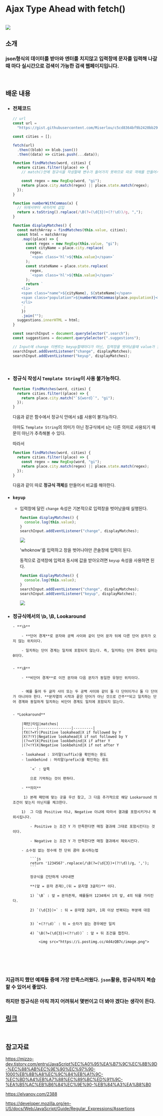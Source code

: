 # Ajax Type Ahead with fetch()

<br>

<img src="https://i.postimg.cc/BQ2yLzJQ/image.png">

## 소개

### json형식의 데이터를 받아와 엔터를 치지않고 입력창에 문자를 입력해 나갈 때 마다 실시간으로 검색이 가능한 검색 웹페이지입니다.

<br/>

## 배운 내용

- ### 전체코드

  ```js
  // url
  const url =
    "https://gist.githubusercontent.com/Miserlou/c5cd8364bf9b2420bb29/raw/2bf258763cdddd704f8ffd3ea9a3e81d25e2c6f6/cities.json";

  const cities = [];

  fetch(url)
    .then((blob) => blob.json())
    .then((data) => cities.push(...data));

  function findMatches(word, cities) {
    return cities.filter((place) => {
      // match()안에 정규식을 작성할때 변수가 들어가지 못하므로 따로 객체를 만들어서 넣어야함

      const regex = new RegExp(word, "gi");
      return place.city.match(regex) || place.state.match(regex);
    });
  }

  function numberWithCommas(x) {
    // 뒤에서부터 세자리씩 삽입
    return x.toString().replace(/\B(?=(\d{3})+(?!\d))/g, ",");
  }

  function displayMatches() {
    const matchArray = findMatches(this.value, cities);
    const html = matchArray
      .map((place) => {
        const regex = new RegExp(this.value, "gi");
        const cityName = place.city.replace(
          regex,
          `<span class='hl'>${this.value}</span>`
        );
        const stateName = place.state.replace(
          regex,
          `<span class='hl'>${this.value}</span>`
        );
        return `
      <li>
      <span class="name">${cityName}, ${stateName}</span>
      <span class="population">${numberWithCommas(place.population)}</span>
      </li>
      `;
      })
      .join("");
    suggestions.innerHTML = html;
  }

  const searchInput = document.querySelector(".search");
  const suggestions = document.querySelector(".suggestions");

  // Input에 change 이벤트는 keyup할때마다가 아닌, 입력창을 벗어났을때 value가 할당이 됨
  searchInput.addEventListener("change", displayMatches);
  searchInput.addEventListener("keyup", displayMatches);
  ```

<br>

- ### 정규식 작성시 `Template String`이 사용 불가능하다.

  ```js
  function findMatches(word, cities) {
    return cities.filter((place) => {
      return place.city.match("`${word}`", "gi");
    });
  }
  ```

  다음과 같은 함수에서 정규식 안에서 `$`를 사용이 불가능하다.

  아마도 `Template String`의 의미가 아닌 정규식에서 `$`는 다른 의미로 사용되기 때문이 아닌가 추측해볼 수 있다.

  따라서

  ```js
  function findMatches(word, cities) {
    return cities.filter((place) => {
      const regex = new RegExp(word, "gi");
      return place.city.match(regex) || place.state.match(regex);
    });
  }
  ```

  다음과 같이 따로 **정규식 객체**를 만들어서 비교를 해야한다.

- ### `keyup`

  - 입력창에 달린 `change` 속성은 기본적으로 입력창을 벗어났을때 실행된다.

    ```js
    function displayMatches() {
      console.log(this.value);
    }
    searchInput.addEventListener("change", displayMatches);
    ```

      <img src="https://i.postimg.cc/Rhx0dYyV/change.png">

    'whoknow'를 입력하고 창을 벗어나야만 콘솔창에 입력이 된다.

    동적으로 검색창에 입력과 동시에 값을 받아오려면 `keyup` 속성을 사용하면 된다.

    ```js
    function displayMatches() {
      console.log(this.value);
    }
    searchInput.addEventListener("change", displayMatches);
    searchInput.addEventListener("keyup", displayMatches);
    ```

      <img src="https://i.postimg.cc/wTHvsSDw/keyup.png">

- ### 정규식에서의 \b, \B, Lookaround

      - **\b**

          - **단어 경계**로 문자와 공백 사이와 같이 단어 문자 뒤에 다른 단어 문자가 오지 않는 위치이다.

          - 일치하는 단어 경계는 일치에 포함되지 않는다. 즉, 일치하는 단어 경계의 길이는 0이다.


      - **\B**

          - **비단어 경계**로 이전 문자와 다음 문자가 동일한 유형인 위치이다.


          - 예를 들어 두 글자 사이 또는 두 공백 사이와 같이 둘 다 단어이거나 둘 다 단어가 아니어야 한다. **문자열의 시작과 끝은 단어가 아닌 것으로 간주**되고 일치하는 단어 경계와 동일하게 일치하는 비단어 경계도 일치에 포함되지 않는다.


      - *Lookaround**

          |패턴|타입|matches|
          |------|---------------|---------|
          |fX(?=Y)|Positive lookahead|X if followed by Y
          |X(?!Y)|Negative lookahead|X if not followed by Y
          |(?<=Y)X|Positive lookbehind|X if after Y
          |(?<!Y)X|Negative lookbehind|X if not after Y

          - lookahead : 꼬리말(suffix)을 확인하는 용도
          - lookbehind : 머리말(prefix)을 확인하는 용도

              `<` : 앞쪽

              으로 기억하는 것이 편하다.

          - **의미**

           1) 본래 패턴에 맞는 곳을 우선 찾고, 그 다음 추가적으로 해당 Lookaround 의 조건이 맞는지 아닌지를 체크한다.

          1)  그 다음 Positive 이냐, Negative 이냐에 따라서 결과를 포함시키거나 제외시킵니다.

              - Positive 는 조건 Y 가 만족한다면 매칭 결과에 그대로 포함시킨다는 것이다.

              - Negative 는 조건 Y 가 만족한다면 매칭 결과에서 제외시킨다.

          - 소수점 없는 정수에 천 단위 콤마 표시하는법

              ```js
              return '1234567'.replace(/\B(?=(\d{3})+(?!\d))/g, ',');
              ```

              정규식을 간단하게 나타내면

              **(앞 = 문자 존재),(뒤 = 문자열 3글자)** 이다.

              1) `\B` : 앞 = 문자존재, 예를들어 1234에서 1의 앞, 4의 뒤를 가리킨다.

              2) `(\d{3})+` : 뒤 = 문자열 3글자, 1회 이상 반복되는 부분에 대응


              3) `+(?!\d)` : 뒤 = 숫자가 없는 경우에만 일치

              4) `\B(?=(\d{3})+(?!\d))` : 앞 + 뒤 조건을 합친다.

                  <img src="https://i.postimg.cc/4d4zQB7c/image.png">

  <br/>
  <br/>
  <br/>
  <br/>

### 지금까지 했던 예제들 중에 가장 만족스러웠다. `json`활용, 정규식까지 복습할 수 있어서 좋았다.

### 하지만 정규식은 아직 까지 어려워서 몇번이고 더 봐야 겠다는 생각이 든다.

## [링크](https://rainbow-narwhal-ca2a78.netlify.app)

<br/>

## 참고자료

https://mizzo-dev.tistory.com/entry/JavaScript%EC%A0%95%EA%B7%9C%EC%8B%9D-%EC%88%AB%EC%9E%90%EC%97%90-1000%EB%8B%A8%EC%9C%84%EB%A1%9C-%EC%BD%A4%EB%A7%88%EC%89%BC%ED%91%9C-%EA%B5%AC%EB%B6%84%EC%9E%90-%EB%84%A3%EA%B8%B0

https://elvanov.com/2388

https://developer.mozilla.org/en-US/docs/Web/JavaScript/Guide/Regular_Expressions/Assertions
